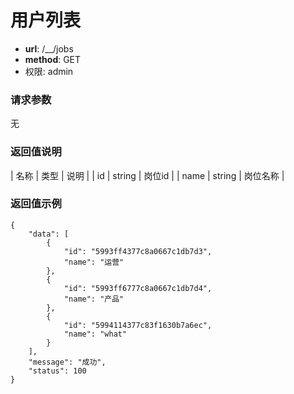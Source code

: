 用户列表
=======

- **url**: /__/jobs
- **method**: GET
- 权限: admin

### 请求参数

无

### 返回值说明

| 名称 | 类型   | 说明     |
| id   | string | 岗位id   |
| name | string | 岗位名称 |


### 返回值示例

```
{
    "data": [
        {
            "id": "5993ff4377c8a0667c1db7d3",
            "name": "运营"
        },
        {
            "id": "5993ff6777c8a0667c1db7d4",
            "name": "产品"
        },
        {
            "id": "5994114377c83f1630b7a6ec",
            "name": "what"
        }
    ],
    "message": "成功",
    "status": 100
}
```
